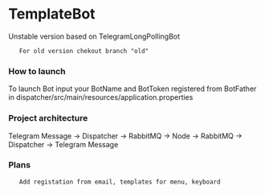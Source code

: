 # TemplateBot
Unstable version based on TelegramLongPollingBot

```
   For old version chekout branch "old"
```

### How to launch

To launch Bot input your BotName and BotToken registered from BotFather in dispatcher/src/main/resources/application.properties

### Project architecture

Telegram Message -> Dispatcher -> RabbitMQ -> Node -> RabbitMQ -> Dispatcher -> Telegram Message


### Plans

```
   Add registation from email, templates for menu, keyboard
```
